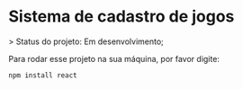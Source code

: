 <h1>Sistema de cadastro de jogos</h1>
> Status do projeto: Em desenvolvimento;

Para rodar esse projeto na sua máquina, por favor digite:

```
npm install react
```

